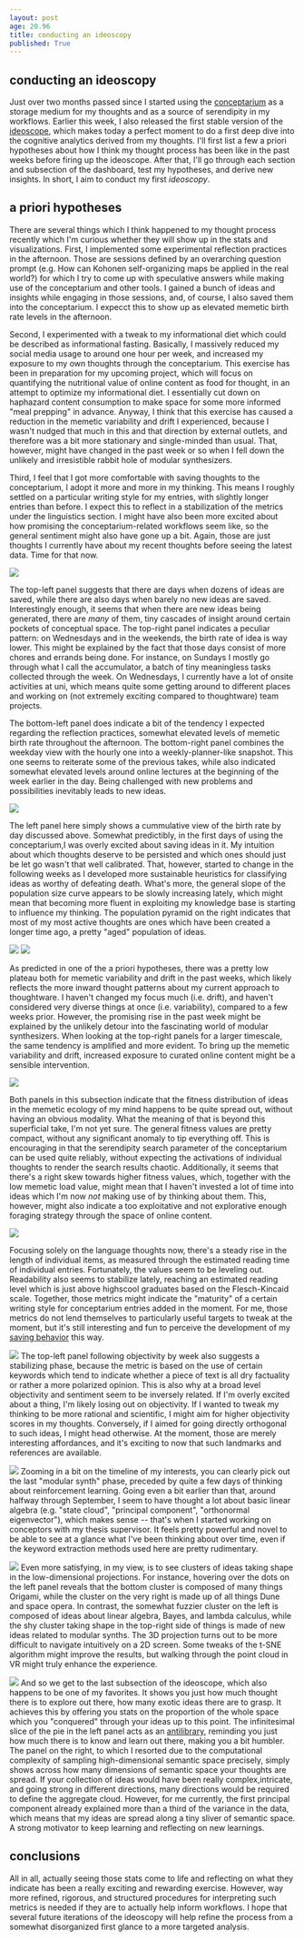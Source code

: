 ```yaml
---
layout: post
age: 20.96
title: conducting an ideoscopy
published: True
---
```


## conducting an ideoscopy

Just over two months passed since I started using the [conceptarium](/thoughtware/conceptarium) as a storage medium for my thoughts and as a source of serendipity in my workflows. Earlier this week, I also released the first stable version of the [ideoscope](/thoughtware/ideoscope), which makes today a perfect moment to do a first deep dive into the cognitive analytics derived from my thoughts. I'll first list a few a priori hypotheses about how I think my thought process has been like in the past weeks before firing up the ideoscope. After that, I'll go through each section and subsection of the dashboard, test my hypotheses, and derive new insights. In short, I aim to conduct my first *ideoscopy*.

## a priori hypotheses

There are several things which I think happened to my thought process recently which I'm curious whether they will show up in the stats and visualizations. First, I implemented some experimental reflection practices in the afternoon. Those are sessions defined by an overarching question prompt (e.g. How can Kohonen self-organizing maps be applied in the real world?) for which I try to come up with speculative answers while making use of the conceptarium and other tools. I gained a bunch of ideas and insights while engaging in those sessions, and, of course, I also saved them into the conceptarium. I expecct this to show up as elevated memetic birth rate levels in the afternoon.

Second, I experimented with a tweak to my informational diet which could be described as informational fasting. Basically, I massively reduced my social media usage to around one hour per week, and increased my exposure to my own thoughts through the conceptarium. This exercise has been in preparation for my upcoming project, which will focus on quantifying the nutritional value of online content as food for thought, in an attempt to optimize my informational diet. I essentially cut down on haphazard content consumption to make space for some more informed "meal prepping" in advance. Anyway, I think that this exercise has caused a reduction in the memetic variability and drift I experienced, because I wasn't nudged that much in this and that direction by external outlets, and therefore was a bit more stationary and single-minded than usual. That, however, might have changed in the past week or so when I fell down the unlikely and irresistible rabbit hole of modular synthesizers.

Third, I feel that I got more comfortable with saving thoughts to the conceptarium, I adopt it more and more in my thinking. This means I roughly settled on a particular writing style for my entries, with slightly longer entries than before. I expect this to reflect in a stabilization of the metrics under the linguistics section. I might have also been more excited about how promising the conceptarium-related workflows seem like, so the general sentiment might also have gone up a bit. Again, those are just thoughts I currently have about my recent thoughts before seeing the latest data. Time for that now.

![](/assets/img/ideoscopy_birthrate.png)

The top-left panel suggests that there are days when dozens of ideas are saved, while there are also days when barely no new ideas are saved. Interestingly enough, it seems that when there are new ideas being generated, there are *many* of them, tiny cascades of insight around certain pockets of conceptual space. The top-right panel indicates a peculiar pattern: on Wednesdays and in the weekends, the birth rate of idea is way lower. This might be explained by the fact that those days consist of more chores and errands being done. For instance, on Sundays I mostly go through what I call the accumulator, a batch of tiny meaningless tasks collected through the week. On Wednesdays, I currently have a lot of onsite activities at uni, which means quite some getting around to different places and working on (not extremely exciting compared to thoughtware) team projects.

The bottom-left panel does indicate a bit of the tendency I expected regarding the reflection practices, somewhat elevated levels of memetic birth rate throughout the afternoon. The bottom-right panel combines the weekday view with the hourly one into a weekly-planner-like snapshot. This one seems to reiterate some of the previous takes, while also indicated somewhat elevated levels around online lectures at the beginning of the week earlier in the day. Being challenged with new problems and possibilities inevitably leads to new ideas.

![](/assets/img/ideoscopy_populationsize.png)

The left panel here simply shows a cummulative view of the birth rate by day discussed above. Somewhat predictibly, in the first days of using the conceptarium,I was overly excited about saving ideas in it. My intuition about which thoughts deserve to be persisted and which ones should just be let go wasn't that well calibrated. That, however, started to change in the following weeks as I developed more sustainable heuristics for classifying ideas as worthy of defeating death. What's more, the general slope of the population size curve appears to be slowly increasing lately, which might mean that becoming more fluent in exploiting my knowledge base is starting to influence my thinking. The population pyramid on the right indicates that most of my most active thoughts are ones which have been created a longer time ago, a pretty "aged" population of ideas.

![](/assets/img/ideoscopy_variability.png)
![](/assets/img/ideoscopy_drift.png)

As predicted in one of the a priori hypotheses, there was a pretty low plateau both for memetic variability and drift in the past weeks, which likely reflects the more inward thought patterns about my current approach to thoughtware. I haven't changed my focus much (i.e. drift), and haven't considered very diverse things at once (i.e. variability), compared to a few weeks prior. However, the promising rise in the past week might be explained by the unlikely detour into the fascinating world of modular synthesizers. When looking at the top-right panels for a larger timescale, the same tendency is amplified and more evident. To bring up the memetic variability and drift, increased exposure to curated online content might be a sensible intervention.

![](/assets/img/ideoscopy_fitness.png)

Both panels in this subsection indicate that the fitness distribution of ideas in the memetic ecology of my mind happens to be quite spread out, without having an obvious modality. What the meaning of that is beyond this superficial take, I'm not yet sure. The general fitness values are pretty compact, without any significant anomaly to tip everything off. This is encouraging in that the serendipity search parameter of the conceptarium can be used quite reliably, without expecting the activations of individual thoughts to render the search results chaotic. Additionally, it seems that there's a right skew towards higher fitness values, which, together with the low memetic load value, might mean that I haven't invested a lot of time into ideas which I'm now *not* making use of by thinking about them. This, however, might also indicate a too exploitative and not explorative enough foraging strategy through the space of online content.

![](/assets/img/ideoscopy_concisenessreadability.png)

Focusing solely on the language thoughts now, there's a steady rise in the length of individual items, as measured through the estimated reading time of individual entries. Fortunately, the values seem to be leveling out. Readability also seems to stabilize lately, reaching an estimated reading level which is just above highscool graduates based on the Flesch-Kincaid scale. Together, those metrics might indicate the "maturity" of a certain writing style for conceptarium entries added in the moment. For me, those metrics do not lend themselves to particularly useful targets to tweak at the moment, but it's still interesting and fun to perceive the development of my [saving behavior](/reflections/saving-versus-sampling) this way.

![](/assets/img/ideoscopy_objectivitysentiment.png)
The top-left panel following objectivity by week also suggests a stabilizing phase, because the metric is based on the use of certain keywords which tend to indicate whether a piece of text is all dry factuality or rather a more polarized opinion. This is also why at a broad level objectivity and sentiment seem to be inversely related. If I'm overly excited about a thing, I'm likely losing out on objectivity. If I wanted to tweak my thinking to be more rational and scientific, I might aim for higher objectivity scores in my thoughts. Conversely, if I aimed for going directly orthogonal to such ideas, I might head otherwise. At the moment, those are merely interesting affordances, and it's exciting to now that such landmarks and references are available.

![](/assets/img/ideoscopy_interests.png)
Zooming in a bit on the timeline of my interests, you can clearly pick out the last "modular synth" phase, preceded by quite a few days of thinking about reinforcement learning. Going even a bit earlier than that, around halfway through September, I seem to have thought a lot about basic linear algebra (e.g. "state cloud", "principal component", "orthonormal eigenvector"), which makes sense -- that's when I started working on conceptors with my thesis supervisor. It feels pretty powerful and novel to be able to see at a glance what I've been thinking about over time, even if the keyword extraction methods used here are pretty rudimentary.

![](/assets/img/ideoscopy_projection.png)
Even more satisfying, in my view, is to see clusters of ideas taking shape in the low-dimensional projections. For instance, hovering over the dots on the left panel reveals that the bottom cluster is composed of many things Origami, while the cluster on the very right is made up of all things Dune and space opera. In contrast, the somewhat fuzzier cluster on the left is composed of ideas about linear algebra, Bayes, and lambda calculus, while the shy cluster taking shape in the top-right side of things is made of new ideas related to modular synths. The 3D projection turns out to be more difficult to navigate intuitively on a 2D screen. Some tweaks of the t-SNE algorithm might improve the results, but walking through the point cloud in VR might truly enhance the experience. 

![](/assets/img/ideoscopy_discovery.png)
And so we get to the last subsection of the ideoscope, which also happens to be one of my favorites. It shows you just how much thought there is to explore out there, how many exotic ideas there are to grasp. It achieves this by offering you stats on the proportion of the whole space which you "conquered" through your ideas up to this point. The infinitesimal slice of the pie in the left panel acts as an [antilibrary](https://nesslabs.com/antilibrary), reminding you just how much there is to know and learn out there, making you a bit humbler. The panel on the right, to which I resorted due to the computational complexity of sampling high-dimensional semantic space precisely, simply shows across how many dimensions of semantic space your thoughts are spread. If your collection of ideas would have been really complex,intricate, and going strong in different directions, many directions would be required to define the aggregate cloud. However, for me currently, the first principal component already explained more than a third of the variance in the data, which means that my ideas are spread along a tiny sliver of semantic space. A strong motivator to keep learning and reflecting on new learnings.

## conclusions

All in all, actually seeing those stats come to life and reflecting on what they indicate has been a really exciting and rewarding exercise. However, way more refined, rigorous, and structured procedures for interpreting such metrics is needed if they are to actually help inform workflows. I hope that several future iterations of the ideoscopy will help refine the process from a somewhat disorganized first glance to a more targeted analysis. 